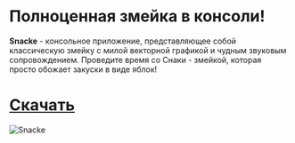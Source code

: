 # Полноценная змейка в консоли!

**Snacke** - консольное приложение, представляющее собой классическую змейку с милой векторной графикой и чудным звуковым сопровождением. Проведите время со Снаки - змейкой, которая просто обожает закуски в виде яблок!

# [Скачать](https://github.com/BeloMaximka/Snacke/releases/latest)

![Snacke](https://cdn.discordapp.com/attachments/478689757602512899/792735357673406464/snakee.gif "Snacke")
